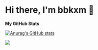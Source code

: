 # Hi there, I'm bbkxm 👋

**My GitHub Stats**

[![Anurag's GitHub stats](https://github-readme-stats.vercel.app/api?username=bbkxm)](https://github.com/anuraghazra/github-readme-stats)

<picture>
  <source
    srcset="https://github-readme-stats.vercel.app/api?username=bbkxm&show_icons=true&theme=dark"
    media="(prefers-color-scheme: dark)"
  />
  <source
    srcset="https://github-readme-stats.vercel.app/api?username=bbkxm&show_icons=true"
    media="(prefers-color-scheme: light), (prefers-color-scheme: no-preference)"
  />
  <img src="https://github-readme-stats.vercel.app/api?username=bbkxm&show_icons=true" />
</picture>
